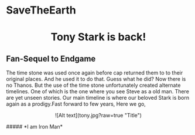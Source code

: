 # SaveTheEarth
# <p align="center"> Tony Stark is back!</p>
## Fan-Sequel to Endgame
The time stone was used once again before cap returned them to to their original places. And he used it to do that. Guess what he did? Now there is no Thanos. But the use of the time stone unfortunately created alternate timelines. One of which is the one where you see Steve as a old man. There are yet unseen stories. Our main timeline is where our beloved Stark is born again as a prodigy.Fast forward to few years, Here we go,  
<p align="center">
![Alt text](tony.jpg?raw=true "Title")
 </p>
##### *I am Iron Man*
